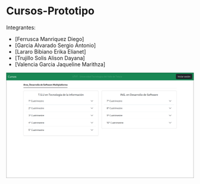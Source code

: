 # Cursos-Prototipo 
Integrantes: 
- [Ferrusca Manriquez Diego]
- [Garcia Alvarado Sergio Antonio]
- [Lararo Bibiano Erika Elianet]
- [Trujillo Solis Alison Dayana]
- [Valencia Garcia Jaqueline Marithza]
<img src="screenshot/img1.png">